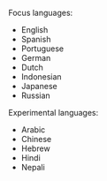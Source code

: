 Focus languages:

- English
- Spanish
- Portuguese
- German
- Dutch
- Indonesian
- Japanese
- Russian

Experimental languages:

- Arabic
- Chinese
- Hebrew
- Hindi
- Nepali
